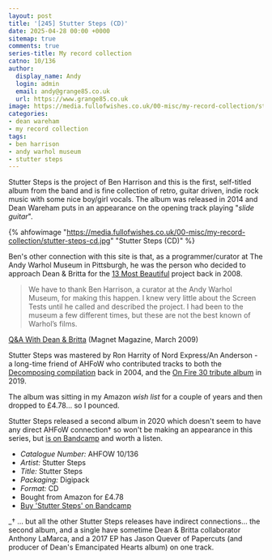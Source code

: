 ```yaml
---
layout: post
title: '[245] Stutter Steps (CD)'
date: 2025-04-28 00:00 +0000
sitemap: true
comments: true
series-title: My record collection
catno: 10/136
author:
  display_name: Andy
  login: admin
  email: andy@grange85.co.uk
  url: https://www.grange85.co.uk
image: https://media.fullofwishes.co.uk/00-misc/my-record-collection/stutter-steps-cd.jpg
categories:
- dean wareham
- my record collection
tags:
- ben harrison
- andy warhol museum
- stutter steps
---
```

Stutter Steps is the project of Ben Harrison and this is the first, self-titled album from the band and is fine collection of retro, guitar driven, indie rock music with some nice boy/girl vocals. The album was released in 2014 and Dean Wareham puts in an appearance on the opening track playing "_slide guitar_". 

{% ahfowimage "https://media.fullofwishes.co.uk/00-misc/my-record-collection/stutter-steps-cd.jpg" "Stutter Steps (CD)" %}

Ben's other connection with this site is that, as a programmer/curator at The Andy Warhol Museum in Pittsburgh, he was the person who decided to approach Dean & Britta for the [13 Most Beautiful](/2024/05/02/my-record-collection-132-13-most-beautiful-dvd/) project back in 2008.

<blockquote>
 We have to thank Ben Harrison, a curator at the Andy Warhol Museum, for making this happen. I knew very little about the Screen Tests until he called and described the project. I had been to the museum a few different times, but these are not the best known of Warhol’s films. 
</blockquote>
<p class="caption"><a href="https://magnetmagazine.com/2009/03/02/qa-with-dean-britta/">Q&A With Dean & Britta</a> (Magnet Magazine, March 2009)</p>

Stutter Steps was mastered by Ron Harrity of Nord Express/An Anderson - a long-time friend of AHFoW who contributed tracks to both the [Decomposing compilation](https://static.fullofwishes.co.uk/galaxie_list_tribute/) back in 2004, and the [On Fire 30 tribute album](/2024/07/22/my-record-collection-155-on-fire-30/) in 2019.

The album was sitting in my Amazon _wish list_ for a couple of years and then dropped to £4.78... so I pounced. 

Stutter Steps released a second album in 2020 which doesn't seem to have any direct AHFoW connection&dagger; so won't be making an appearance in this series, but [is on Bandcamp](https://stuttersteps.bandcamp.com/album/reeling) and worth a listen.

 - *Catalogue Number:* AHFOW 10/136
 - *Artist:* Stutter Steps
 - *Title:* Stutter Steps
 - *Packaging:* Digipack
 - *Format:* CD
 - Bought from Amazon for £4.78
 - [Buy 'Stutter Steps' on Bandcamp](https://stuttersteps.bandcamp.com/album/stutter-steps)

_&dagger; ... but all the other Stutter Steps releases have indirect connections... the second album, and a single have sometime Dean & Britta collaborator Anthony LaMarca, and a 2017 EP has Jason Quever of Papercuts (and producer of Dean's Emancipated Hearts album) on one track.
